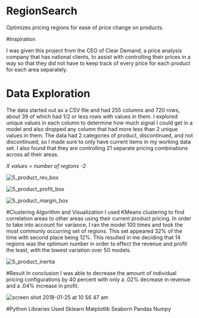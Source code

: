 # RegionSearch
Optimizes pricing regions for ease of price change on products.

#Inspiration

I was given this project from the CEO of Clear Demand, a price analysis company
that has national clients, to assist with controlling their prices in a way so
that they did not have to keep track of every price for each product for each
area separately.

# Data Exploration
The data started out as a CSV file and had 255 columns and 720 rows, about 39 of
which had 1/2 or less rows with values in them. I explored unique values in each
column to determine how much signal I could get in a model and also dropped any
column that had more less than 2 unique values in them. The data had 2 categories
of product, discontinued, and not discontinued, so I made sure to only have current
items in my working data set. I also found that they are controlling 21 separate
pricing combinations across all their areas.

*X values = number of regions -2*

![5_product_rev_box](https://user-images.githubusercontent.com/26101047/35399675-09f9e77c-01b2-11e8-8bf2-1587778c46cd.jpg)


![5_product_profit_box](https://user-images.githubusercontent.com/26101047/35399659-00ff5cec-01b2-11e8-997e-fa56f19fce9b.jpg)


![5_product_margin_box](https://user-images.githubusercontent.com/26101047/35399690-14e71bf0-01b2-11e8-87db-ac3d341bc30f.jpg)


#Clustering Algorithm and Visualization
 I used KMeans clustering to find correlation areas to other areas using their
 current product pricing. In order to take into account for variance, I ran the
 model 100 times and took the most commonly occurring set of regions. This set
 appeared 32% of the time with second place being 12%. This resulted in me deciding
 that 14 regions was the optimum number in order to effect the revenue and profit
 the least, with the lowest variation over 50 models.


 ![5_product_inertia](https://user-images.githubusercontent.com/26101047/35399602-d7b0d3c0-01b1-11e8-8a61-f8ffbc1cfb94.jpg)

#Result
In conclusion I was able to decrease the amount of individual pricing configurations
by 40 percent with only a .02% decrease in revenue and a .04% increase in profit.

![screen shot 2018-01-25 at 10 56 47 am](https://user-images.githubusercontent.com/26101047/35403952-97427ea8-01be-11e8-857f-5d5f1db01d31.png)


#Python Libraries Used
Sklearn
Matplotlib
Seaborn
Pandas
Numpy
